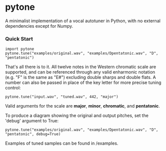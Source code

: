 # pytone
A minimalist implementation of a vocal autotuner in Python, with no external dependencies except for Numpy.

### Quick Start
```
import pytone
pytone.tune("examples/original.wav", "examples/Dpentatonic.wav", "D", "pentatonic")
```

That's all there is to it. All twelve notes in the Western chromatic scale are supported, and can be referenced through any valid enharmonic notation (e.g. "F" is the same as "E#") excluding double sharps and double flats. A number can also be passed in place of the key letter for more precise tuning control:

```
pytone.tune("input.wav", "tuned.wav", 442, "major")
```

Valid arguments for the scale are **major**, **minor**, **chromatic**, and **pentatonic**.

To produce a diagram showing the original and output pitches, set the 'debug' argument to True:
```
pytone.tune("examples/original.wav", "examples/Dpentatonic.wav", "D", "pentatonic", debug=True)
```

Examples of tuned samples can be found in /examples.